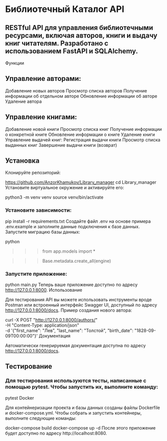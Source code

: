 # Библиотечный Каталог API

## RESTful API для управления библиотечными ресурсами, включая авторов, книги и выдачу книг читателям. Разработано с использованием FastAPI и SQLAlchemy.
Функции

## Управление авторами:
Добавление новых авторов
Просмотр списка авторов
Получение информации об отдельном авторе
Обновление информации об авторе 
Удаление автора
## Управление книгами:
Добавление новой книги
Просмотр списка книг
Получение информации о конкретной книге
Обновление информации о книге
Удаление книги
Управление выдачей книг:
Регистрация выдачи книги
Просмотр списка выданных книг
Завершение выдачи книги (возврат)
## Установка

Клонируйте репозиторий:

https://github.com/AnzorKhamukov/Library_manager
cd Library_manager
Установите виртуальное окружение и активируйте его:

python3 -m venv venv
source venv/bin/activate
### Установите зависимости:

pip install -r requirements.txt
Создайте файл .env на основе примера .env.example и заполните данные подключения к базе данных.
Запустите миграцию базы данных:

python
>>> from app.models import *

>>> Base.metadata.create_all(engine)

### Запустите приложение:

python main.py
Теперь ваше приложение доступно по адресу http://127.0.0.1:8000.
Использование

Для тестирования API вы можете использовать инструменты вроде Postman или встроенный интерфейс Swagger UI, доступный по адресу http://127.0.0.1:8000/docs.
Пример создания нового автора:

curl -X POST "http://127.0.0.1:8000/authors/" \
-H "Content-Type: application/json" \
-d '{"first_name": "Лев", "last_name": "Толстой", "birth_date": "1828-09-09T00:00:00"}'
Документация

Автоматически генерируемая документация доступна по адресу http://127.0.0.1:8000/docs.
## Тестирование

### Для тестирования используются тесты, написанные с помощью pytest. Чтобы запустить их, выполните команду:

pytest
Docker

Для контейнеризации проекта и базы данных созданы файлы Dockerfile и docker-compose.yml. Чтобы собрать и запустить контейнеры, выполните следующие команды:

docker-compose build
docker-compose up -d
После этого приложение будет доступно по адресу http://localhost:8080.